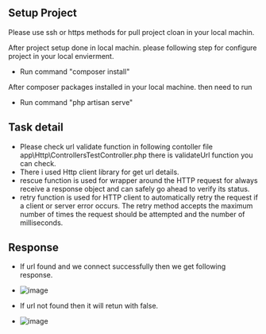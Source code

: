 ## Setup Project

Please use ssh or https methods for pull project cloan in your local machin.

After project setup done in local machin. please following step for configure project in your local envierment.

- Run command "composer install"

After composer packages installed in your local machine. then need to run 

- Run command "php artisan serve"

## Task detail

- Please check url validate function in following contoller file app\Http\ControllersTestController.php there is validateUrl function you can check.
- There i used Http client library for get url details.
- rescue function is used for wrapper around the HTTP request for always receive a response object and can safely go ahead to verify its status.
- retry function is used for HTTP client to automatically retry the request if a client or server error occurs.  The retry method accepts the maximum number of times the request should be attempted and the number of milliseconds.

## Response

- If url found and we connect successfully then we get following response.
-   ![image](https://user-images.githubusercontent.com/118823606/209770657-44210724-6956-4f8b-b52e-087102236c1a.png)


- If url not found then it will retun with false.
-   ![image](https://user-images.githubusercontent.com/118823606/209770727-6aaa2bf4-2292-44b1-8193-3ff5669c0878.png)


